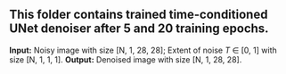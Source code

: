 ## This folder contains trained time-conditioned UNet denoiser after 5 and 20 training epochs.
**Input:** Noisy image with size [N, 1, 28, 28]; Extent of noise _T_ ∈ [0, 1] with size [N, 1, 1, 1].
**Output:** Denoised image with size [N, 1, 28, 28].

